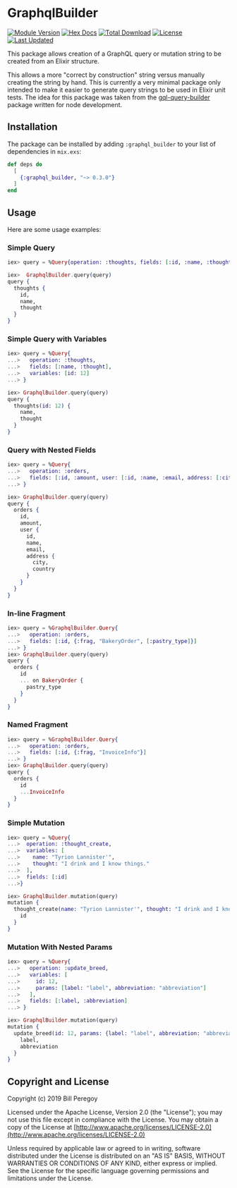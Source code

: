 # GraphqlBuilder

[![Module Version](https://img.shields.io/hexpm/v/graphql_builder.svg)](https://hex.pm/packages/graphql_builder)
[![Hex Docs](https://img.shields.io/badge/hex-docs-lightgreen.svg)](https://hexdocs.pm/graphql_builder/)
[![Total Download](https://img.shields.io/hexpm/dt/graphql_builder.svg)](https://hex.pm/packages/graphql_builder)
[![License](https://img.shields.io/hexpm/l/graphql_builder.svg)](https://github.com/billperegoy/graphql_builder/blob/master/LICENSE.md)
[![Last Updated](https://img.shields.io/github/last-commit/billperegoy/graphql_builder.svg)](https://github.com/billperegoy/graphql_builder/commits/master)

This package allows creation of a GraphQL query or mutation string to be created
from an Elixir structure.

This allows a more "correct by construction" string versus manually creating
the string by hand. This is currently a very minimal package only intended to
make it easier to generate query strings to be used in Elixir unit tests. The
idea for this package was taken from the
[gql-query-builder](https://github.com/atulmy/gql-query-builder) package
written for node development.

## Installation

The package can be installed by adding `:graphql_builder` to your list of
dependencies in `mix.exs`:

```elixir
def deps do
  [
    {:graphql_builder, "~> 0.3.0"}
  ]
end
```

## Usage

Here are some usage examples:

### Simple Query

```elixir
iex> query = %Query{operation: :thoughts, fields: [:id, :name, :thought]}

iex>  GraphqlBuilder.query(query)
query {
  thoughts {
    id,
    name,
    thought
  }
}

```

### Simple Query with Variables

```elixir
iex> query = %Query{
...>   operation: :thoughts,
...>   fields: [:name, :thought],
...>   variables: [id: 12]
...> }

iex> GraphqlBuilder.query(query)
query {
  thoughts(id: 12) {
    name,
    thought
  }
}

```

### Query with Nested Fields

```elixir
iex> query = %Query{
...>   operation: :orders,
...>   fields: [:id, :amount, user: [:id, :name, :email, address: [:city, :country]]]
...> }

iex> GraphqlBuilder.query(query)
query {
  orders {
    id,
    amount,
    user {
      id,
      name,
      email,
      address {
        city,
        country
      }
    }
  }
}
```

### In-line Fragment

```elixir
iex> query = %GraphqlBuilder.Query{
...>   operation: :orders,
...>   fields: [:id, {:frag, "BakeryOrder", [:pastry_type]}]
...> }
iex> GraphqlBuilder.query(query)
query {
  orders {
    id
    ... on BakeryOrder {
      pastry_type
    }
  }
}
```

### Named Fragment

```elixir
iex> query = %GraphqlBuilder.Query{
...>   operation: :orders,
...>   fields: [:id, {:frag, "InvoiceInfo"}]
...> }
iex> GraphqlBuilder.query(query)
query {
  orders {
    id
    ...InvoiceInfo
  }
}
```

### Simple Mutation

```elixir
iex> query = %Query{
...>  operation: :thought_create,
...>  variables: [
...>    name: "Tyrion Lannister'",
...>    thought: "I drink and I know things."
...>  ],
...>  fields: [:id]
...>}

iex> GraphqlBuilder.mutation(query)
mutation {
  thought_create(name: "Tyrion Lannister'", thought: "I drink and I know things.") {
    id
  }
}

```

### Mutation With Nested Params

```elixir
iex> query = %Query{
...>   operation: :update_breed,
...>   variables: [
...>     id: 12,
...>     params: [label: "label", abbreviation: "abbreviation"]
...>   ],
...>   fields: [:label, :abbreviation]
...> }

iex> GraphqlBuilder.mutation(query)
mutation {
  update_breed(id: 12, params: {label: "label", abbreviation: "abbreviation"}) {
    label,
    abbreviation
  }
}

```

## Copyright and License

Copyright (c) 2019 Bill Peregoy

Licensed under the Apache License, Version 2.0 (the "License");
you may not use this file except in compliance with the License.
You may obtain a copy of the License at [http://www.apache.org/licenses/LICENSE-2.0](http://www.apache.org/licenses/LICENSE-2.0)

Unless required by applicable law or agreed to in writing, software
distributed under the License is distributed on an "AS IS" BASIS,
WITHOUT WARRANTIES OR CONDITIONS OF ANY KIND, either express or implied.
See the License for the specific language governing permissions and
limitations under the License.
